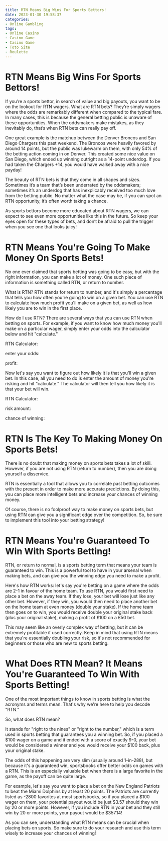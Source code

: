 ```yaml
---
title: RTN Means Big Wins For Sports Bettors!
date: 2023-01-30 19:58:37
categories:
- Online Gambling
tags:
- Online Casino
- Casino Game
- Casino Game
- Toto Site
- Roulette
---
```



#  RTN Means Big Wins For Sports Bettors!

If you’re a sports bettor, in search of value and big payouts, you want to be on the lookout for RTN wagers. What are RTN bets? They’re simply wagers where the odds are remarkably different when compared to the typical fare. In many cases, this is because the general betting public is unaware of these opportunities. When the oddsmakers make mistakes, as they inevitably do, that’s when RTN bets can really pay off.

One great example is the matchup between the Denver Broncos and San Diego Chargers this past weekend. The Broncos were heavily favored by around 14 points, but the public was lukewarm on them, with only 54% of the betting action coming in on Denver. This created some nice value on San Diego, which ended up winning outright as a 14-point underdog. If you had taken the Chargers +14, you would have walked away with a nice payday!

The beauty of RTN bets is that they come in all shapes and sizes. Sometimes it’s a team that’s been underrated by the oddsmakers; sometimes it’s an underdog that has inexplicably received too much love from the betting public. No matter what the case may be, if you can spot an RTN opportunity, it’s often worth taking a chance.

As sports bettors become more educated about RTN wagers, we can expect to see even more opportunities like this in the future. So keep your eyes open for these types of bets, and don’t be afraid to pull the trigger when you see one that looks juicy!

#  RTN Means You're Going To Make Money On Sports Bets!

No one ever claimed that sports betting was going to be easy, but with the right information, you can make a lot of money. One such piece of information is something called RTN, or return to number.

What is RTN?
RTN stands for return to number, and it's simply a percentage that tells you how often you're going to win on a given bet. You can use RTN to calculate how much profit you'll make on a given bet, as well as how likely you are to win in the first place.

How do I use RTN?
There are several ways that you can use RTN when betting on sports. For example, if you want to know how much money you'll make on a particular wager, simply enter your odds into the calculator below and hit "calculate."

RTN Calculator: 

enter your odds: 

profit: 

Now let's say you want to figure out how likely it is that you'll win a given bet. In this case, all you need to do is enter the amount of money you're risking and hit "calculate." The calculator will then tell you how likely it is that your bet will win.

RTN Calculator: 

risk amount: 

chance of winning: 

#  RTN Is The Key To Making Money On Sports Bets!

There is no doubt that making money on sports bets takes a lot of skill. However, if you are not using RTN (return to number), then you are doing yourself a disservice.

RTN is essentially a tool that allows you to correlate past betting outcomes with the present in order to make more accurate predictions. By doing this, you can place more intelligent bets and increase your chances of winning money.

Of course, there is no foolproof way to make money on sports bets, but using RTN can give you a significant edge over the competition. So, be sure to implement this tool into your betting strategy!

#  RTN Means You're Guaranteed To Win With Sports Betting!

RTN, or return to normal, is a sports betting term that means your team is guaranteed to win. This is a powerful tool to have in your arsenal when making bets, and can give you the winning edge you need to make a profit.

Here's how RTN works: let's say you're betting on a game where the odds are 2-1 in favour of the home team. To use RTN, you would first need to place a bet on the away team. If they lose, your bet will lose just like any other bet. However, if they win, you would then need to place another bet on the home team at even money (double your stake). If the home team then goes on to win, you would receive double your original stake back (plus your original stake), making a profit of £100 on a £50 bet.

This may seem like an overly complex way of betting, but it can be extremely profitable if used correctly. Keep in mind that using RTN means that you're essentially doubling your risk, so it's not recommended for beginners or those who are new to sports betting.

#  What Does RTN Mean? It Means You're Guaranteed To Win With Sports Betting!

One of the most important things to know in sports betting is what the acronyms and terms mean. That's why we're here to help you decode "RTN."

So, what does RTN mean?

It stands for "right to the nines" or "right to the number," which is a term used in sports betting that guarantees you a winning bet. So, if you placed a $100 wager on a game and it ended with a score of exactly 9-0, your bet would be considered a winner and you would receive your $100 back, plus your original stake.

The odds of this happening are very slim (usually around 1-in-288), but because it's a guaranteed win, sportsbooks offer better odds on games with a RTN. This is an especially valuable bet when there is a large favorite in the game, as the payoff can be quite large.

For example, let's say you want to place a bet on the New England Patriots to beat the Miami Dolphins by at least 20 points. The Patriots are currently listed as -2800 favorites at most sportsbooks, so if you placed a $100 wager on them, your potential payout would be just $3.57 should they win by 20 or more points. However, if you include RTN in your bet and they still win by 20 or more points, your payout would be $357.14!

As you can see, understanding what RTN means can be crucial when placing bets on sports. So make sure to do your research and use this term wisely to increase your chances of winning!